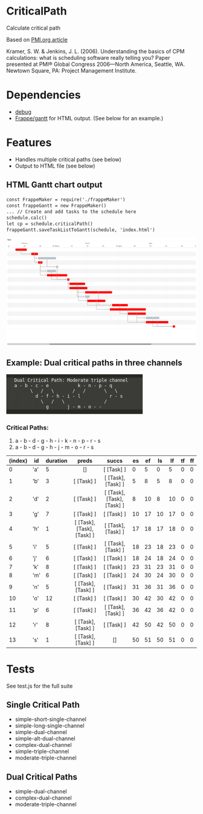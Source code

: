# CriticalPath
Calculate critical path

Based on [PMI.org article](https://www.pmi.org/learning/library/critical-path-method-calculations-scheduling-8040)

Kramer, S. W. & Jenkins, J. L. (2006). Understanding the basics of CPM calculations: what is scheduling software really telling you? Paper presented at PMI® Global Congress 2006—North America, Seattle, WA. Newtown Square, PA: Project Management Institute.

# Dependencies

- [debug](https://github.com/visionmedia/debug#readme)
- [Frappe/gantt](https://github.com/frappe/gantt/tree/master/dist) for HTML output. (See below for an example.)

# Features

- Handles multiple critical paths (see below)
- Output to HTML file (see below)

## HTML Gantt chart output

```
const FrappeMaker = require('./frappeMaker')
const frappeGantt = new FrappeMaker()
... // Create and add tasks to the schedule here
schedule.calc()
let cp = schedule.criticalPath()
frappeGantt.saveTaskListToGantt(schedule, 'index.html')
```

![Gantt Chart](gantt.png)


## Example: Dual critical paths in three channels

![Example](example.png)

### Critical Paths:
  
1.  a - b - d - g - h - i - k - n - p - r - s
1.  a - b - d - g - h - j - m - o - r - s


| (index) | id   | duration |           preds            |           succs            | es  | ef  | ls  | lf  | tf  | ff  |
| ------- | ---  | -------- |           :---:            |           :---:            | --- | --- | --- | --- | --- | --- |
|    0    | 'a' |    5     |             []             |         [ [Task] ]         | 0  | 5  | 0  | 5  | 0  | 0  |
|    1    | 'b' |    3     |         [ [Task] ]         |     [ [Task], [Task] ]     | 5  | 8  | 5  | 8  | 0  | 0  |
|    2    | 'd' |    2     |         [ [Task] ]         | [ [Task], [Task], [Task] ] | 8  | 10 | 8  | 10 | 0  | 0  |
|    3    | 'g' |    7     |         [ [Task] ]         |         [ [Task] ]         | 10 | 17 | 10 | 17 | 0  | 0  |
|    4    | 'h' |    1     | [ [Task], [Task], [Task] ] |     [ [Task], [Task] ]     | 17 | 18 | 17 | 18 | 0  | 0  |
|    5    | 'i' |    5     |         [ [Task] ]         |     [ [Task], [Task] ]     | 18 | 23 | 18 | 23 | 0  | 0  |
|    6    | 'j' |    6     |         [ [Task] ]         |         [ [Task] ]         | 18 | 24 | 18 | 24 | 0  | 0  |
|    7    | 'k' |    8     |         [ [Task] ]         |         [ [Task] ]         | 23 | 31 | 23 | 31 | 0  | 0  |
|    8    | 'm' |    6     |         [ [Task] ]         |         [ [Task] ]         | 24 | 30 | 24 | 30 | 0  | 0  |
|    9    | 'n' |    5     |     [ [Task], [Task] ]     |         [ [Task] ]         | 31 | 36 | 31 | 36 | 0  | 0  |
|   10    | 'o' |    12    |         [ [Task] ]         |         [ [Task] ]         | 30 | 42 | 30 | 42 | 0  | 0  |
|   11    | 'p' |    6     |         [ [Task] ]         |     [ [Task], [Task] ]     | 36 | 42 | 36 | 42 | 0  | 0  |
|   12    | 'r' |    8     |     [ [Task], [Task] ]     |         [ [Task] ]         | 42 | 50 | 42 | 50 | 0  | 0  |
|   13    | 's' |    1     |     [ [Task], [Task] ]     |             []             | 50 | 51 | 50 | 51 | 0  | 0  |


# Tests
See test.js for the full suite

## Single Critical Path
- simple-short-single-channel
- simple-long-single-channel
- simple-dual-channel
- simple-alt-dual-channel
- complex-dual-channel
- simple-triple-channel
- moderate-triple-channel

## Dual Critical Paths
- simple-dual-channel
- complex-dual-channel
- moderate-triple-channel
